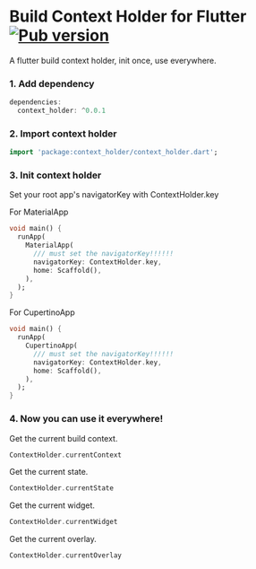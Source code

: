 # Build Context Holder for Flutter [![Pub version](https://img.shields.io/pub/v/context_holder.svg)](https://pub.dev/packages/context_holder)

A flutter build context holder, init once, use everywhere.

### 1. Add dependency

```dart
dependencies:
  context_holder: ^0.0.1
```

### 2. Import context holder

```dart
import 'package:context_holder/context_holder.dart';
```

### 3. Init context holder

Set your root app's navigatorKey with ContextHolder.key

For MaterialApp
```dart
void main() {
  runApp(
    MaterialApp(
      /// must set the navigatorKey!!!!!!
      navigatorKey: ContextHolder.key,
      home: Scaffold(),
    ),
  );
}
```

For CupertinoApp
```dart
void main() {
  runApp(
    CupertinoApp(
      /// must set the navigatorKey!!!!!!
      navigatorKey: ContextHolder.key,
      home: Scaffold(),
    ),
  );
}
```

### 4. Now you can use it everywhere!

Get the current build context.
```dart
ContextHolder.currentContext
```

Get the current state.
```dart
ContextHolder.currentState
```

Get the current widget.
```dart
ContextHolder.currentWidget
```

Get the current overlay.
```dart
ContextHolder.currentOverlay
```
